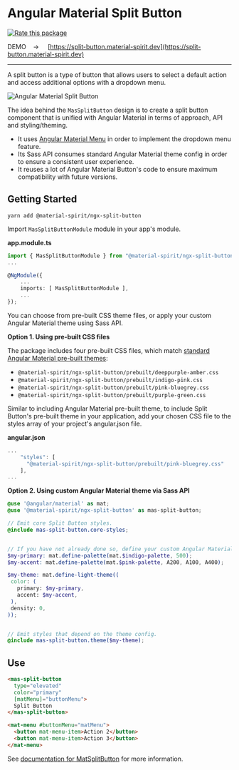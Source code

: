 # Angular Material Split Button

[![Rate this package](https://badges.openbase.com/js/rating/@material-spirit/ngx-split-button.svg?token=2IPDsNbnBzAz4pxdHpuJtw2mTk9td3b9EUUiRxBpVqk=)](https://openbase.com/js/@material-spirit/ngx-split-button?utm_source=embedded&amp;utm_medium=badge&amp;utm_campaign=rate-badge)

DEMO&nbsp;&nbsp;&nbsp; &rarr; &nbsp;&nbsp;&nbsp; [https://split-button.material-spirit.dev](https://split-button.material-spirit.dev)

---

A split button is a type of button that allows users to select a default action and access additional options with a dropdown menu.

![Angular Material Split Button](https://split-button.material-spirit.dev/pub/github/angular-material-split-button.png)

The idea behind the `MasSplitButton` design is to create a split button component that is unified with Angular Material 
in terms of approach, API and styling/theming.

* It uses [Angular Material Menu](https://material.angular.io/components/menu/overview) in order to implement the dropdown
menu feature.
* Its Sass API consumes standard Angular Material theme config in order to ensure a consistent user experience.
* It reuses a lot of Angular Material Button's code to ensure maximum compatibility with future versions.




## Getting Started

```
yarn add @material-spirit/ngx-split-button
```

Import `MasSplitButtonModule` module in your app's module.

**app.module.ts**

```ts
import { MasSplitButtonModule } from "@material-spirit/ngx-split-button";
...

@NgModule({
    ...
    imports: [ MasSplitButtonModule ],
    ...
});
```

You can choose from pre-built CSS theme files, or apply your custom Angular Material theme using Sass API.

**Option 1. Using pre-built CSS files**

The package includes four pre-built CSS files, which match 
[standard Angular Material pre-built themes](https://material.angular.io/guide/theming#using-a-pre-built-theme):
* `@material-spirit/ngx-split-button/prebuilt/deeppurple-amber.css`
* `@material-spirit/ngx-split-button/prebuilt/indigo-pink.css`
* `@material-spirit/ngx-split-button/prebuilt/pink-bluegrey.css`
* `@material-spirit/ngx-split-button/prebuilt/purple-green.css`

Similar to including Angular Material pre-built theme, to include Split Button's pre-built theme in your application, add your chosen CSS file to the styles array of your project's angular.json file.

**angular.json**
```ts
...
    "styles": [
      "@material-spirit/ngx-split-button/prebuilt/pink-bluegrey.css"
    ],
...
```

**Option 2. Using custom Angular Material theme via Sass API**

```scss
@use '@angular/material' as mat;
@use '@material-spirit/ngx-split-button' as mas-split-button;

// Emit core Split Button styles.
@include mas-split-button.core-styles;


// If you have not already done so, define your custom Angular Material theme.
$my-primary: mat.define-palette(mat.$indigo-palette, 500);
$my-accent: mat.define-palette(mat.$pink-palette, A200, A100, A400);

$my-theme: mat.define-light-theme((
 color: (
   primary: $my-primary,
   accent: $my-accent,
 ),
 density: 0,
));


// Emit styles that depend on the theme config.
@include mas-split-button.theme($my-theme);
```

## Use

```html
<mas-split-button
  type="elevated"
  color="primary"
  [matMenu]="buttonMenu">
  Split Button
</mas-split-button>

<mat-menu #buttonMenu="matMenu">
  <button mat-menu-item>Action 2</button>
  <button mat-menu-item>Action 3</button>
</mat-menu>
```

See [documentation for MatSplitButton](https://split-button.material-spirit.dev) for more information.
